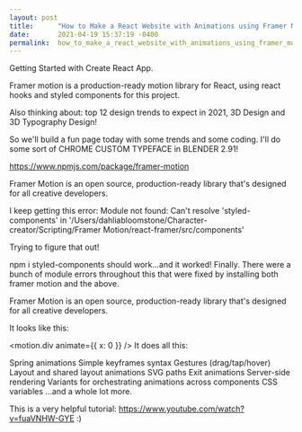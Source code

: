 ```yaml
---
layout: post
title:      "How to Make a React Website with Animations using Framer Motion"
date:       2021-04-19 15:37:19 -0400
permalink:  how_to_make_a_react_website_with_animations_using_framer_motion
---
```




Getting Started with Create React App.

Framer motion is a production-ready motion library for React, using react hooks and styled components for this project.

Also thinking about: top 12 design trends to expect in 2021,  3D Design and 3D Typography Design! 

So we'll build a fun page today with some trends and some coding. I'll do some sort of CHROME CUSTOM TYPEFACE in BLENDER 2.91! 

https://www.npmjs.com/package/framer-motion

Framer Motion is an open source, production-ready library that's designed for all creative developers.

I keep getting this error:  Module not found: Can't resolve 'styled-components' in '/Users/dahliabloomstone/Character-creator/Scripting/Framer Motion/react-framer/src/components'

Trying to figure that out!

npm i styled-components should work...and it worked! Finally. There were a bunch of module errors throughout this that were fixed by installing both framer motion and the above.  


Framer Motion is an open source, production-ready library that's designed for all creative developers.

It looks like this:

<motion.div animate={{ x: 0 }} />
It does all this:

Spring animations
Simple keyframes syntax
Gestures (drag/tap/hover)
Layout and shared layout animations
SVG paths
Exit animations
Server-side rendering
Variants for orchestrating animations across components
CSS variables
...and a whole lot more.

This is a very helpful tutorial: https://www.youtube.com/watch?v=fuaVNHW-GYE
:)



